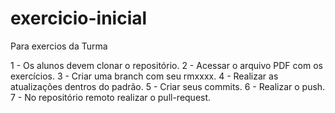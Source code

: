 # exercicio-inicial
Para exercios da Turma   

1 - Os alunos devem clonar o repositório.
2 - Acessar o arquivo PDF com os exercícios.
3 - Criar uma branch com seu rmxxxx.
4 - Realizar as atualizações dentros do padrão.
5 - Criar seus commits.
6 - Realizar o push.
7 - No repositório remoto realizar o pull-request.

